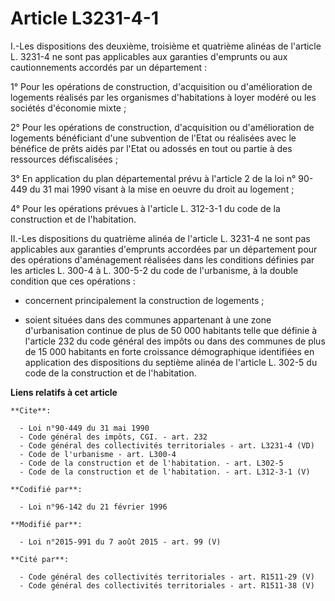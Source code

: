 # Article L3231-4-1

I.-Les dispositions des deuxième, troisième et quatrième alinéas de l'article L. 3231-4 ne sont pas applicables aux garanties
d'emprunts ou aux cautionnements accordés par un département : 

1° Pour les opérations de construction, d'acquisition ou d'amélioration de logements réalisés par les organismes
d'habitations à loyer modéré ou les sociétés d'économie mixte ; 

2° Pour les opérations de construction, d'acquisition ou d'amélioration de logements bénéficiant d'une subvention de l'Etat
ou réalisées avec le bénéfice de prêts aidés par l'Etat ou adossés en tout ou partie à des ressources défiscalisées ; 

3° En application du plan départemental prévu à l'article 2 de la loi n° 90-449 du 31 mai 1990 visant à la mise en oeuvre du
droit au logement ; 

4° Pour les opérations prévues à l'article L. 312-3-1 du code de la construction et de l'habitation. 

II.-Les dispositions du quatrième alinéa de l'article L. 3231-4 ne sont pas applicables aux garanties d'emprunts accordées
par un département pour des opérations d'aménagement réalisées dans les conditions définies par les articles L. 300-4 à L.
300-5-2 du code de l'urbanisme, à la double condition que ces opérations :

- concernent principalement la construction de logements ;

- soient situées dans des communes appartenant à une zone d'urbanisation continue de plus de 50 000 habitants telle que
définie à l'article 232 du code général des impôts ou dans des communes de plus de 15 000 habitants en forte croissance
démographique identifiées en application des dispositions du septième alinéa de l'article L. 302-5 du code de la construction
et de l'habitation.

**Liens relatifs à cet article**

	**Cite**:

	  - Loi n°90-449 du 31 mai 1990
	  - Code général des impôts, CGI. - art. 232
	  - Code général des collectivités territoriales - art. L3231-4 (VD)
	  - Code de l'urbanisme - art. L300-4
	  - Code de la construction et de l'habitation. - art. L302-5
	  - Code de la construction et de l'habitation. - art. L312-3-1 (V)

	**Codifié par**:

	  - Loi n°96-142 du 21 février 1996

	**Modifié par**:

	  - Loi n°2015-991 du 7 août 2015 - art. 99 (V)

	**Cité par**:

	  - Code général des collectivités territoriales - art. R1511-29 (V)
	  - Code général des collectivités territoriales - art. R1511-38 (V)
